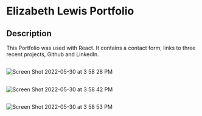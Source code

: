 # Elizabeth Lewis Portfolio 

## Description
This Portfolio was used with React. It contains a contact form, links to three recent projects, Github and LinkedIn.

## 
![Screen Shot 2022-05-30 at 3 58 28 PM](https://user-images.githubusercontent.com/100626033/171059113-f6783e9f-9cb9-425d-9248-e7892ba4e608.png)


## 
![Screen Shot 2022-05-30 at 3 58 42 PM](https://user-images.githubusercontent.com/100626033/171059132-5ef76c99-ce96-4e7b-bd62-73305c47d78b.png)


## 
![Screen Shot 2022-05-30 at 3 58 53 PM](https://user-images.githubusercontent.com/100626033/171059142-acfe27b1-84c6-4ca3-b193-5ef8622cf2b9.png)
